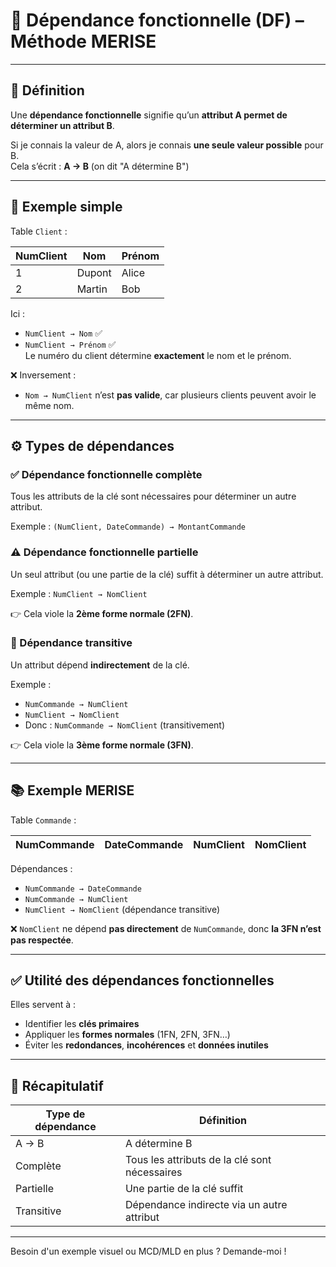 # 🔗 Dépendance fonctionnelle (DF) – Méthode MERISE

---

## 📘 Définition

Une **dépendance fonctionnelle** signifie qu’un **attribut A permet de déterminer un attribut B**.

Si je connais la valeur de A, alors je connais **une seule valeur possible** pour B.  
Cela s’écrit : **A → B** (on dit "A détermine B")

---

## 🧠 Exemple simple

Table `Client` :

| NumClient | Nom    | Prénom |
| --------- | ------ | ------ |
| 1         | Dupont | Alice  |
| 2         | Martin | Bob    |

Ici :

- `NumClient → Nom` ✅
- `NumClient → Prénom` ✅  
  Le numéro du client détermine **exactement** le nom et le prénom.

❌ Inversement :

- `Nom → NumClient` n’est **pas valide**, car plusieurs clients peuvent avoir le même nom.

---

## ⚙️ Types de dépendances

### ✅ Dépendance fonctionnelle **complète**

Tous les attributs de la clé sont nécessaires pour déterminer un autre attribut.

Exemple : `(NumClient, DateCommande) → MontantCommande`

### ⚠️ Dépendance fonctionnelle **partielle**

Un seul attribut (ou une partie de la clé) suffit à déterminer un autre attribut.

Exemple : `NumClient → NomClient`

👉 Cela viole la **2ème forme normale (2FN)**.

### 🔁 Dépendance **transitive**

Un attribut dépend **indirectement** de la clé.

Exemple :

- `NumCommande → NumClient`
- `NumClient → NomClient`
- Donc : `NumCommande → NomClient` (transitivement)

👉 Cela viole la **3ème forme normale (3FN)**.

---

## 📚 Exemple MERISE

Table `Commande` :

| NumCommande | DateCommande | NumClient | NomClient |
| ----------- | ------------ | --------- | --------- |

Dépendances :

- `NumCommande → DateCommande`
- `NumCommande → NumClient`
- `NumClient → NomClient` (dépendance transitive)

❌ `NomClient` ne dépend **pas directement** de `NumCommande`, donc **la 3FN n’est pas respectée**.

---

## ✅ Utilité des dépendances fonctionnelles

Elles servent à :

- Identifier les **clés primaires**
- Appliquer les **formes normales** (1FN, 2FN, 3FN…)
- Éviter les **redondances**, **incohérences** et **données inutiles**

---

## 📌 Récapitulatif

| Type de dépendance | Définition                                    |
| ------------------ | --------------------------------------------- |
| A → B              | A détermine B                                 |
| Complète           | Tous les attributs de la clé sont nécessaires |
| Partielle          | Une partie de la clé suffit                   |
| Transitive         | Dépendance indirecte via un autre attribut    |

---

Besoin d'un exemple visuel ou MCD/MLD en plus ? Demande-moi !
